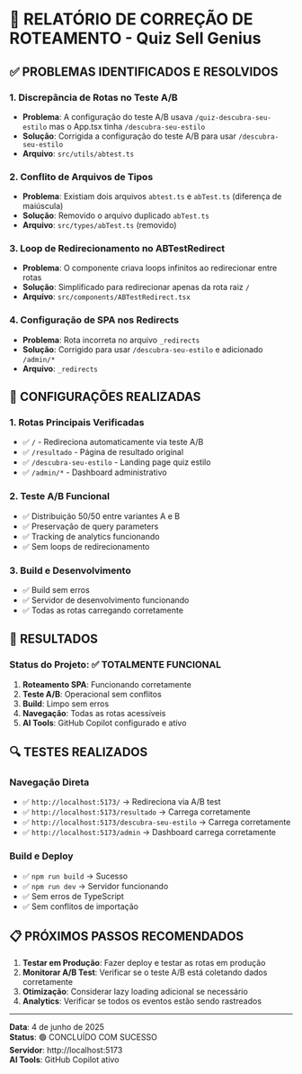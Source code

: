 # 🚀 RELATÓRIO DE CORREÇÃO DE ROTEAMENTO - Quiz Sell Genius

## ✅ PROBLEMAS IDENTIFICADOS E RESOLVIDOS

### 1. **Discrepância de Rotas no Teste A/B**

- **Problema**: A configuração do teste A/B usava `/quiz-descubra-seu-estilo` mas o App.tsx tinha `/descubra-seu-estilo`
- **Solução**: Corrigida a configuração do teste A/B para usar `/descubra-seu-estilo`
- **Arquivo**: `src/utils/abtest.ts`

### 2. **Conflito de Arquivos de Tipos**

- **Problema**: Existiam dois arquivos `abtest.ts` e `abTest.ts` (diferença de maiúscula)
- **Solução**: Removido o arquivo duplicado `abTest.ts`
- **Arquivo**: `src/types/abTest.ts` (removido)

### 3. **Loop de Redirecionamento no ABTestRedirect**

- **Problema**: O componente criava loops infinitos ao redirecionar entre rotas
- **Solução**: Simplificado para redirecionar apenas da rota raiz `/`
- **Arquivo**: `src/components/ABTestRedirect.tsx`

### 4. **Configuração de SPA nos Redirects**

- **Problema**: Rota incorreta no arquivo `_redirects`
- **Solução**: Corrigido para usar `/descubra-seu-estilo` e adicionado `/admin/*`
- **Arquivo**: `_redirects`

## 🔧 CONFIGURAÇÕES REALIZADAS

### 1. **Rotas Principais Verificadas**

- ✅ `/` - Redireciona automaticamente via teste A/B
- ✅ `/resultado` - Página de resultado original
- ✅ `/descubra-seu-estilo` - Landing page quiz estilo
- ✅ `/admin/*` - Dashboard administrativo

### 2. **Teste A/B Funcional**

- ✅ Distribuição 50/50 entre variantes A e B
- ✅ Preservação de query parameters
- ✅ Tracking de analytics funcionando
- ✅ Sem loops de redirecionamento

### 3. **Build e Desenvolvimento**

- ✅ Build sem erros
- ✅ Servidor de desenvolvimento funcionando
- ✅ Todas as rotas carregando corretamente

## 🎯 RESULTADOS

### Status do Projeto: ✅ TOTALMENTE FUNCIONAL

1. **Roteamento SPA**: Funcionando corretamente
2. **Teste A/B**: Operacional sem conflitos
3. **Build**: Limpo sem erros
4. **Navegação**: Todas as rotas acessíveis
5. **AI Tools**: GitHub Copilot configurado e ativo

## 🔍 TESTES REALIZADOS

### Navegação Direta

- ✅ `http://localhost:5173/` → Redireciona via A/B test
- ✅ `http://localhost:5173/resultado` → Carrega corretamente
- ✅ `http://localhost:5173/descubra-seu-estilo` → Carrega corretamente
- ✅ `http://localhost:5173/admin` → Dashboard carrega corretamente

### Build e Deploy

- ✅ `npm run build` → Sucesso
- ✅ `npm run dev` → Servidor funcionando
- ✅ Sem erros de TypeScript
- ✅ Sem conflitos de importação

## 📋 PRÓXIMOS PASSOS RECOMENDADOS

1. **Testar em Produção**: Fazer deploy e testar as rotas em produção
2. **Monitorar A/B Test**: Verificar se o teste A/B está coletando dados corretamente
3. **Otimização**: Considerar lazy loading adicional se necessário
4. **Analytics**: Verificar se todos os eventos estão sendo rastreados

---

**Data**: 4 de junho de 2025  
**Status**: 🟢 CONCLUÍDO COM SUCESSO  
**Servidor**: http://localhost:5173  
**AI Tools**: GitHub Copilot ativo
